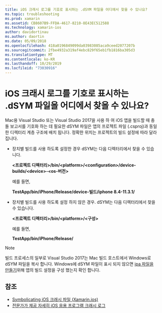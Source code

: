 ```yaml
---
title: iOS 크래시 로그를 기호로 표시하는 .dSYM 파일을 어디에서 찾을 수 있나요?
ms.topic: troubleshooting
ms.prod: xamarin
ms.assetid: CB8607B9-FFDA-4617-8210-8E43EC512588
ms.technology: xamarin-ios
author: davidortinau
ms.author: daortin
ms.date: 05/09/2018
ms.openlocfilehash: 418a0196849099da03983085aca9ceed2077207b
ms.sourcegitcommit: 2fbe4932a319af4ebc829f65eb1fb1816ba305d3
ms.translationtype: MT
ms.contentlocale: ko-KR
ms.lasthandoff: 10/29/2019
ms.locfileid: "73030916"
---
```

# <a name="where-can-i-find-the-dsym-file-to-symbolicate-ios-crash-logs"></a>iOS 크래시 로그를 기호로 표시하는 .dSYM 파일을 어디에서 찾을 수 있나요?

Mac용 Visual Studio 또는 Visual Studio 2017을 사용 하 여 iOS 앱을 빌드할 때 충돌 보고서를 기호화 하는 데 필요한 dSYM 파일은 앱의 프로젝트 파일 (.csproj)과 동일한 디렉터리 계층 구조에 배치 됩니다. 정확한 위치는 프로젝트의 빌드 설정에 따라 달라 집니다.

- 장치별 빌드를 사용 하도록 설정한 경우 dSYM는 다음 디렉터리에서 찾을 수 있습니다.

    **&lt;프로젝트 디렉터리&gt;/bin/&lt;platform&gt;/&lt;configuration&gt;/device-builds/&lt;device&gt;-&lt;os-버전&gt;**

    예를 들면,
  
    **TestApp/bin/iPhone/Release/device-빌드/iphone 8.4-11.3.1/**

- 장치별 빌드를 사용 하도록 설정 하지 않은 경우. dSYM는 다음 디렉터리에서 찾을 수 있습니다.

    **&lt;프로젝트 디렉터리&gt;/bin/&lt;platform&gt;/&lt;구성&gt;**

    예를 들면,

    **TestApp/bin/iPhone/Release/**

> [!NOTE]
> 빌드 프로세스의 일부로 Visual Studio 2017는 Mac 빌드 호스트에서 Windows로 dSYM 파일을 복사 합니다. Windows에 dSYM 파일이 표시 되지 않으면 [ipa 파일을 만들기](~/ios/deploy-test/app-distribution/ipa-support.md)위해 앱의 빌드 설정을 구성 했는지 확인 합니다.

## <a name="see-also"></a>참조

- [Symbolicating iOS 크래시 파일 (Xamarin.ios)](https://www.jmillerdev.net/symbolicating-ios-crash-files-xamarin-ios/)
- [전문가가 제공 자세히 iOS 응용 프로그램 크래시 로그](https://www.raywenderlich.com/23704/demystifying-ios-application-crash-logs)
